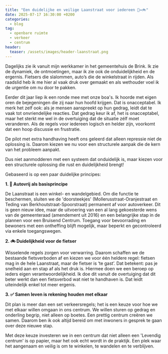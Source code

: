 ```yaml
---
title: "Een duidelijke en veilige Laanstraat voor iedereen 🚶↔️🚲"
date: 2025-07-17 16:30:00 +0200
categories:
  - blog
tag:
  - openbare ruimte
  - verkeer
  - centrum
header:
  teaser: /assets/images/header-laanstraat.png
---
```


Dagelijks zie ik vanuit mijn werkkamer in het gemeentehuis de Brink. Ik zie de dynamiek, de ontmoetingen, maar ik zie ook de onduidelijkheid en de ergernis. Fietsers die slalommen, auto’s die de winkelstraat in rijden. Als raadslid heb ik me hier al vaak druk over gemaakt en als wethouder voel ik de urgentie om nu door te pakken.

Eerder dit jaar liep ik een ronde mee met onze boa's. Ik hoorde met eigen oren de bejegeningen die zij naar hun hoofd krijgen. Dat is onacceptabel. Ik merk het zelf ook: als je mensen aanspreekt op hun gedrag, leidt dat te vaak tot onvriendelijke reacties. Dat gedrag keur ik af, het is onacceptabel, maar het sterkt me wel in de overtuiging dat de situatie zélf moet veranderen. Als de regels voor iedereen logisch en helder zijn, voorkomt dat een hoop discussie en frustratie.

De pilot met extra handhaving heeft ons geleerd dat alleen repressie niet de oplossing is. Daarom kiezen we nu voor een structurele aanpak die de kern van het probleem aanpakt.

Dus niet aanmodderen met een systeem dat onduidelijk is, maar kiezen voor een structurele oplossing die rust en duidelijkheid brengt! 

Gebaseerd is op een paar duidelijke principes:

**1. 🚶 Autovrij als basisprincipe**

De Laanstraat is een winkel- en wandelgebied. Om die functie te beschermen, sluiten we de 'doorsteekjes' (Mollerusstraat-Oranjestraat en Teding van Berkhoutstraat-Spoorstraat) permanent af voor autoverkeer. Dit is geen nieuw idee, maar de uitvoering van een al lang gekoesterde wens van de gemeenteraad (amendement uit 2016) en een belangrijke stap in de plannen voor een Bruisend Centrum. Toegang voor bevoorrading en bewoners met een ontheffing blijft mogelijk, maar beperkt en gecontroleerd via enkele toegangswegen.

**2. 🚲 Duidelijkheid voor de fietser**

Wisselende regels zorgen voor verwarring. Daarom schaffen we de bestaande fietsverboden af en kiezen we voor één heldere regel: fietsen mag in de hele Laanstraat, maar de fietser is ‘te gast’. Dat betekent: pas je snelheid aan en stap af als het druk is. Hiermee doen we een beroep op ieders eigen verantwoordelijkheid. Ik doe dit vanuit de overtuiging dat dit beter werkt dan een fietsverbod wat niet te handhaven is. Dat leidt uiteindelijk enkel tot meer ergenis.

**3. ✅ Samen leven is rekening houden met elkaar**

Dit plan is meer dan een set verkeersregels; het is een keuze voor hoe we met elkaar willen omgaan in ons centrum. We willen sturen op gedrag en onderling begrip, niet alleen op boetes. Een prettig centrum creëren we samen. Daarom ben ik ook altijd bereid om met inwoners in gesprek te gaan over deze nieuwe stap.

Met deze keuze investeren we in een centrum dat niet alleen een 'Levendig centrum' is op papier, maar het ook echt wordt in de praktijk. Een plek waar het aangenaam en veilig is om te winkelen, te wandelen en te verblijven. 
